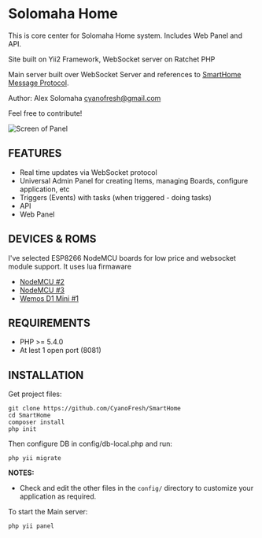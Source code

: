 Solomaha Home
============================

This is core center for Solomaha Home system. Includes Web Panel and API.

Site built on Yii2 Framework, WebSocket server on Ratchet PHP

Main server built over WebSocket Server and references to [SmartHome Message Protocol](https://github.com/CyanoFresh/SHMP).

Author: Alex Solomaha <cyanofresh@gmail.com>

Feel free to contribute!

![Screen of Panel](http://image.prntscr.com/image/6e4e6e725328456e960e4a384e3bccba.png)

FEATURES
------------

- Real time updates via WebSocket protocol
- Universal Admin Panel for creating Items, managing Boards, configure application, etc
- Triggers (Events) with tasks (when triggered - doing tasks)
- API
- Web Panel


DEVICES & ROMS
------------

I've selected ESP8266 NodeMCU boards for low price and websocket module support. It uses lua firmaware

- [NodeMCU #2](https://github.com/CyanoFresh/SmartHome-NodeMCU-2)
- [NodeMCU #3](https://github.com/CyanoFresh/SmartHome-NodeMCU-3)
- [Wemos D1 Mini #1](https://github.com/CyanoFresh/SmartHome-Wemos-1)


REQUIREMENTS
------------

- PHP >= 5.4.0
- At lest 1 open port (8081)


INSTALLATION
------------

Get project files:

~~~
git clone https://github.com/CyanoFresh/SmartHome
cd SmartHome
composer install
php init
~~~

Then configure DB in config/db-local.php and run:

~~~
php yii migrate
~~~

**NOTES:**
- Check and edit the other files in the `config/` directory to customize your application as required.


To start the Main server:

~~~
php yii panel
~~~
